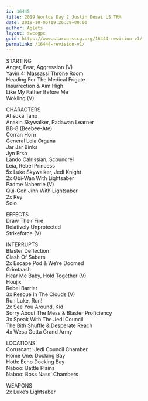 ```yaml
---
id: 16445
title: 2019 Worlds Day 2 Justin Desai LS TRM
date: 2019-10-05T19:26:39+00:00
author: Aglets
layout: swccgpc
guid: https://www.starwarsccg.org/16444-revision-v1/
permalink: /16444-revision-v1/
---
```

STARTING  
Anger, Fear, Aggression (V)  
Yavin 4: Massassi Throne Room  
Heading For The Medical Frigate  
Insurrection & Aim High  
Like My Father Before Me  
Wokling (V)

CHARACTERS  
Ahsoka Tano  
Anakin Skywalker, Padawan Learner  
BB-8 (Beebee-Ate)  
Corran Horn  
General Leia Organa  
Jar Jar Binks  
Jyn Erso  
Lando Calrissian, Scoundrel  
Leia, Rebel Princess  
5x Luke Skywalker, Jedi Knight  
2x Obi-Wan With Lightsaber  
Padme Naberrie (V)  
Qui-Gon Jinn With Lightsaber  
2x Rey  
Solo 

EFFECTS  
Draw Their Fire  
Relatively Unprotected  
Strikeforce (V)

INTERRUPTS  
Blaster Deflection  
Clash Of Sabers  
2x Escape Pod & We&#8217;re Doomed  
Grimtaash  
Hear Me Baby, Hold Together (V)  
Houjix  
Rebel Barrier  
3x Rescue In The Clouds (V)  
Run Luke, Run!  
2x See You Around, Kid  
Sorry About The Mess & Blaster Proficiency  
3x Speak With The Jedi Council  
The Bith Shuffle & Desperate Reach  
4x Wesa Gotta Grand Army

LOCATIONS  
Coruscant: Jedi Council Chamber  
Home One: Docking Bay  
Hoth: Echo Docking Bay  
Naboo: Battle Plains  
Naboo: Boss Nass&#8217; Chambers

WEAPONS  
2x Luke&#8217;s Lightsaber